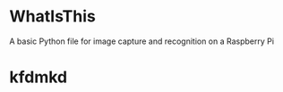 # WhatIsThis
A basic Python file for image capture and recognition on a Raspberry Pi

kfdmkd
======

